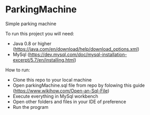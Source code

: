# ParkingMachine
Simple parking machine

To run this project you will need:
- Java 0.8 or higher (https://java.com/en/download/help/download_options.xml)
- MySql (https://dev.mysql.com/doc/mysql-installation-excerpt/5.7/en/installing.html)

How to run:
- Clone this repo to your local machine
- Open parkingMachine.sql file from repo by folowing this guide (https://www.wikihow.com/Open-an-Sql-File)
- Execute everything in MySql workbench 
- Open other folders and files in your IDE of preference
- Run the program




